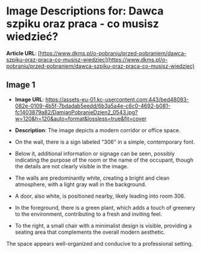 # Image Descriptions for: Dawca szpiku oraz praca - co musisz wiedzieć?

**Article URL**: [https://www.dkms.pl/o-pobraniu/przed-pobraniem/dawca-szpiku-oraz-praca-co-musisz-wiedziec](https://www.dkms.pl/o-pobraniu/przed-pobraniem/dawca-szpiku-oraz-praca-co-musisz-wiedziec)

## Image 1
- **Image URL**: https://assets-eu-01.kc-usercontent.com:443/bed48093-082e-0109-4b5f-7bdadab5eedd/6b3a5a4e-c6c0-4692-b081-fc1403879a82/DamianPobranieDzien2_0543.jpg?w=120&h=120&auto=format&lossless=true&fit=cover
- **Description**: The image depicts a modern corridor or office space. 

- On the wall, there is a sign labeled "306" in a simple, contemporary font. 
- Below it, additional information or signage can be seen, possibly indicating the purpose of the room or the name of the occupant, though the details are not clearly visible in the image.
- The walls are predominantly white, creating a bright and clean atmosphere, with a light gray wall in the background.
- A door, also white, is positioned nearby, likely leading into room 306.
- In the foreground, there is a green plant, which adds a touch of greenery to the environment, contributing to a fresh and inviting feel.
- To the right, a small chair with a minimalist design is visible, providing a seating area that complements the overall modern aesthetic.

The space appears well-organized and conducive to a professional setting.

